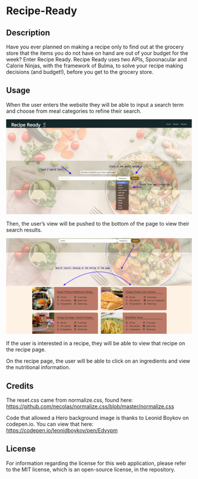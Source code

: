 # Recipe-Ready

## Description

Have you ever planned on making a recipe only to find out at the grocery store that the items you do not have on hand are out of your budget for the week? Enter Recipe Ready. Recipe Ready uses two APIs, Spoonacular and Calorie Ninjas, with the framework of Bulma, to solve your recipe making decisions (and budget!), before you get to the grocery store. 

## Usage
When the user enters the website they will be able to input a search term and choose from meal categories to refine their search. 

![ScreenShot1](https://github.com/mchughmegan/Recipe-Ready/blob/main/assets/pic%201.png)

Then, the user’s view will be pushed to the bottom of the page to view their search results.

![ScreenShot1](https://github.com/mchughmegan/Recipe-Ready/blob/main/assets/pic%202.png)

If the user is interested in a recipe, they will be able to view that recipe on the recipe page.

On the recipe page, the user will be able to click on an ingredients and view the nutritional information.

## Credits

The reset.css came from normalize.css, found here:
https://github.com/necolas/normalize.css/blob/master/normalize.css

Code that allowed a Hero background image is thanks to Leonid Boykov on codepen.io. You can view that here:
https://codepen.io/leonidboykov/pen/Edvvpm 

## License

For information regarding the license for this web application, please refer to the MIT license, which is an open-source license, in the repository.


